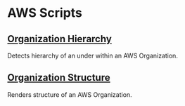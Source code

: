 # AWS Scripts

## [Organization Hierarchy](org_hierarchy.py)

Detects hierarchy of an under within an AWS Organization.

## [Organization Structure](org_structure.py)

Renders structure of an AWS Organization.
